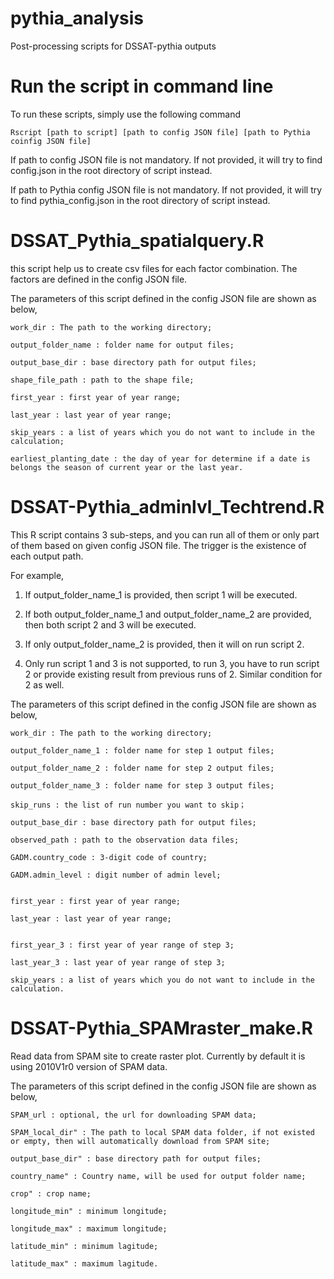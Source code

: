 # pythia_analysis
Post-processing scripts for DSSAT-pythia outputs

# Run the script in command line
To run these scripts, simply use the following command

    Rscript [path to script] [path to config JSON file] [path to Pythia coinfig JSON file]
 
If path to config JSON file is not mandatory. If not provided, it will try to find config.json in the root directory of script instead.
  
If path to Pythia config JSON file is not mandatory. If not provided, it will try to find pythia_config.json in the root directory of script instead.

# DSSAT_Pythia_spatialquery.R
this script help us to create csv files for each factor combination. The factors are defined in the config JSON file.

The parameters of this script defined in the config JSON file are shown as below,

    work_dir : The path to the working directory;
    
    output_folder_name : folder name for output files;
    
    output_base_dir : base directory path for output files;
    
    shape_file_path : path to the shape file;
    
    first_year : first year of year range;
    
    last_year : last year of year range;
    
    skip_years : a list of years which you do not want to include in the calculation;
    
    earliest_planting_date : the day of year for determine if a date is belongs the season of current year or the last year.
    
# DSSAT-Pythia_adminlvl_Techtrend.R
This R script contains 3 sub-steps, and you can run all of them or only part of them based on given config JSON file. The trigger is the existence of each output path.

For example,

1. If output_folder_name_1 is provided, then script 1 will be executed.
    
1. If both output_folder_name_1 and output_folder_name_2 are provided, then both script 2 and 3 will be executed.
    
1. If only output_folder_name_2 is provided, then it will on run script 2.
    
1. Only run script 1 and 3 is not supported, to run 3, you have to run script 2 or provide existing result from previous runs of 2. Similar condition for 2 as well.
 
The parameters of this script defined in the config JSON file are shown as below,
 
    work_dir : The path to the working directory;
    
    output_folder_name_1 : folder name for step 1 output files;
    
    output_folder_name_2 : folder name for step 2 output files;
    
    output_folder_name_3 : folder name for step 3 output files;
    
    skip_runs : the list of run number you want to skip；
    
    output_base_dir : base directory path for output files;
    
    observed_path : path to the observation data files;
    
    GADM.country_code : 3-digit code of country;
      
    GADM.admin_level : digit number of admin level;
      
    
    first_year : first year of year range;
    
    last_year : last year of year range;
    

    first_year_3 : first year of year range of step 3;
    
    last_year_3 : last year of year range of step 3;
    
    skip_years : a list of years which you do not want to include in the calculation.
    
# DSSAT-Pythia_SPAMraster_make.R
Read data from SPAM site to create raster plot. Currently by default it is using 2010V1r0 version of SPAM data.
    
The parameters of this script defined in the config JSON file are shown as below,
    
    SPAM_url : optional, the url for downloading SPAM data;
    
    SPAM_local_dir" : The path to local SPAM data folder, if not existed or empty, then will automatically download from SPAM site;
    
    output_base_dir" : base directory path for output files;
    
    country_name" : Country name, will be used for output folder name;
    
    crop" : crop name;
    
    longitude_min" : minimum longitude;
    
    longitude_max" : maximum longitude;
    
    latitude_min" : minimum lagitude;
    
    latitude_max" : maximum lagitude.
    
